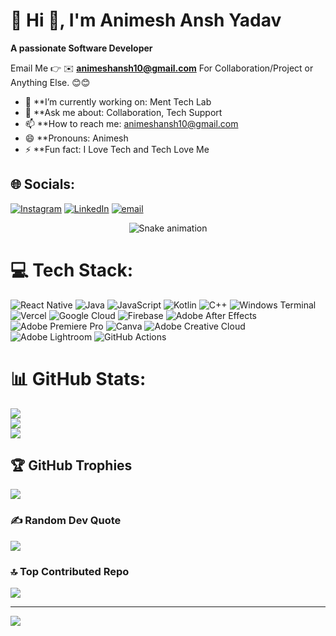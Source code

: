 # 💫 Hi 👋, I'm Animesh Ansh Yadav
**A passionate Software Developer**

Email Me 👉 ✉️ **animeshansh10@gmail.com** For Collaboration/Project or Anything Else. 😊😊

- 🔭 **I’m currently working on: Ment Tech Lab
- 💬 **Ask me about: Collaboration, Tech Support
- 📫 **How to reach me: animeshansh10@gmail.com
- 😄 **Pronouns: Animesh 
- ⚡ **Fun fact: I Love Tech and Tech Love Me
  
## 🌐 Socials:
[![Instagram](https://img.shields.io/badge/Instagram-%23E4405F.svg?logo=Instagram&logoColor=white)](https://instagram.com/animesh.yadav10) [![LinkedIn](https://img.shields.io/badge/LinkedIn-%230077B5.svg?logo=linkedin&logoColor=white)](https://linkedin.com/in/animesh-ansh-yadav) [![email](https://img.shields.io/badge/Email-D14836?logo=gmail&logoColor=white)](mailto:animeshansh10@gmail.com) 

<!-- Snake Game Repo View -->

<div align="center">
  <img src="https://profile-readme-generator.com/assets/snake.svg" alt="Snake animation" />
</div>

# 💻 Tech Stack:
![React Native](https://img.shields.io/badge/react_native-%2320232a.svg?style=flat&logo=react&logoColor=%2361DAFB) ![Java](https://img.shields.io/badge/java-%23ED8B00.svg?style=flat&logo=openjdk&logoColor=white) ![JavaScript](https://img.shields.io/badge/javascript-%23323330.svg?style=flat&logo=javascript&logoColor=%23F7DF1E) ![Kotlin](https://img.shields.io/badge/kotlin-%237F52FF.svg?style=flat&logo=kotlin&logoColor=white) ![C++](https://img.shields.io/badge/c++-%2300599C.svg?style=flat&logo=c%2B%2B&logoColor=white) ![Windows Terminal](https://img.shields.io/badge/Windows%20Terminal-%234D4D4D.svg?style=flat&logo=windows-terminal&logoColor=white) ![Vercel](https://img.shields.io/badge/vercel-%23000000.svg?style=flat&logo=vercel&logoColor=white) ![Google Cloud](https://img.shields.io/badge/GoogleCloud-%234285F4.svg?style=flat&logo=google-cloud&logoColor=white) ![Firebase](https://img.shields.io/badge/firebase-a08021?style=flat&logo=firebase&logoColor=ffcd34) ![Adobe After Effects](https://img.shields.io/badge/Adobe%20After%20Effects-9999FF.svg?style=flat&logo=Adobe%20After%20Effects&logoColor=white) ![Adobe Premiere Pro](https://img.shields.io/badge/Adobe%20Premiere%20Pro-9999FF.svg?style=flat&logo=Adobe%20Premiere%20Pro&logoColor=white) ![Canva](https://img.shields.io/badge/Canva-%2300C4CC.svg?style=flat&logo=Canva&logoColor=white) ![Adobe Creative Cloud](https://img.shields.io/badge/Adobe%20Creative%20Cloud-DA1F26.svg?style=flat&logo=Adobe%20Creative%20Cloud&logoColor=white) ![Adobe Lightroom](https://img.shields.io/badge/Adobe%20Lightroom-31A8FF.svg?style=flat&logo=Adobe%20Lightroom&logoColor=white) ![GitHub Actions](https://img.shields.io/badge/github%20actions-%232671E5.svg?style=flat&logo=githubactions&logoColor=white)
# 📊 GitHub Stats:
![](https://github-readme-stats.vercel.app/api?username=siefer2005&theme=dark&hide_border=false&include_all_commits=true&count_private=false)<br/>
![](https://nirzak-streak-stats.vercel.app/?user=siefer2005&theme=dark&hide_border=false)<br/>
![](https://github-readme-stats.vercel.app/api/top-langs/?username=siefer2005&theme=dark&hide_border=false&include_all_commits=true&count_private=false&layout=compact)

## 🏆 GitHub Trophies
![](https://github-profile-trophy.vercel.app/?username=siefer2005&theme=radical&no-frame=false&no-bg=true&margin-w=4)

### ✍️ Random Dev Quote
![](https://quotes-github-readme.vercel.app/api?type=horizontal&theme=radical)

### 🔝 Top Contributed Repo
![](https://github-contributor-stats.vercel.app/api?username=siefer2005&limit=5&theme=dark&combine_all_yearly_contributions=true)

---
[![](https://visitcount.itsvg.in/api?id=siefer2005&icon=0&color=0)](https://visitcount.itsvg.in)

<!-- Proudly created with GPRM ( https://gprm.itsvg.in ) -->

<!--
**siefer2005/siefer2005** is a ✨ _special_ ✨ repository because its `README.md` (this file) appears on your GitHub profile.

Here are some ideas to get you started:

- 🔭 I’m currently working on ...
- 🌱 I’m currently learning ...
- 👯 I’m looking to collaborate on ...
- 🤔 I’m looking for help with ...
- 💬 Ask me about ...
- 📫 How to reach me: ...
- 😄 Pronouns: ...
- ⚡ Fun fact: ...
-->
